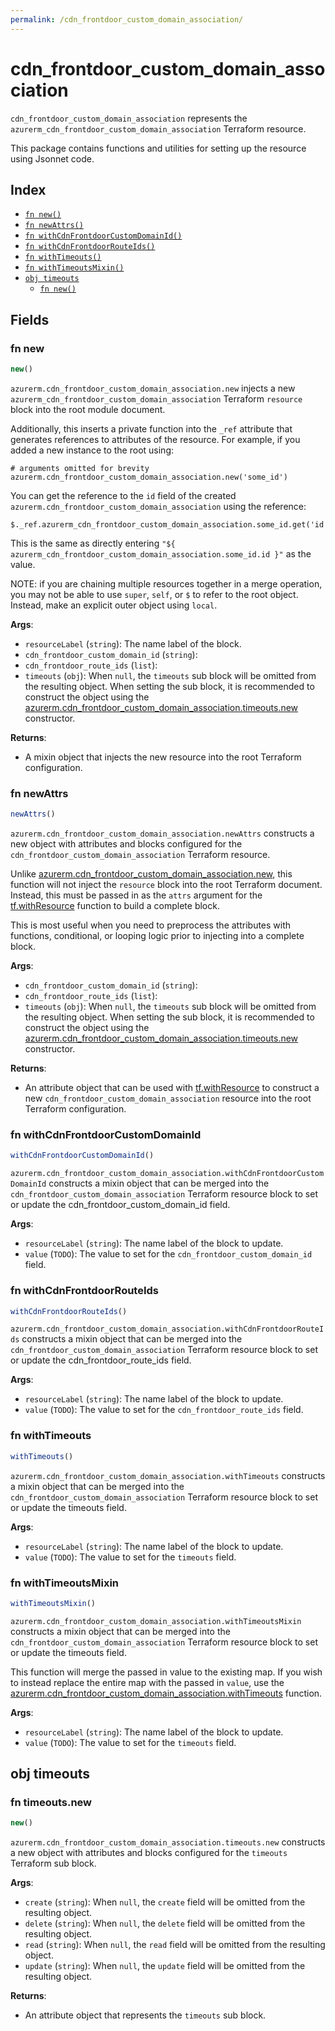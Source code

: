 ```yaml
---
permalink: /cdn_frontdoor_custom_domain_association/
---
```


# cdn_frontdoor_custom_domain_association

`cdn_frontdoor_custom_domain_association` represents the `azurerm_cdn_frontdoor_custom_domain_association` Terraform resource.



This package contains functions and utilities for setting up the resource using Jsonnet code.


## Index

* [`fn new()`](#fn-new)
* [`fn newAttrs()`](#fn-newattrs)
* [`fn withCdnFrontdoorCustomDomainId()`](#fn-withcdnfrontdoorcustomdomainid)
* [`fn withCdnFrontdoorRouteIds()`](#fn-withcdnfrontdoorrouteids)
* [`fn withTimeouts()`](#fn-withtimeouts)
* [`fn withTimeoutsMixin()`](#fn-withtimeoutsmixin)
* [`obj timeouts`](#obj-timeouts)
  * [`fn new()`](#fn-timeoutsnew)

## Fields

### fn new

```ts
new()
```


`azurerm.cdn_frontdoor_custom_domain_association.new` injects a new `azurerm_cdn_frontdoor_custom_domain_association` Terraform `resource`
block into the root module document.

Additionally, this inserts a private function into the `_ref` attribute that generates references to attributes of the
resource. For example, if you added a new instance to the root using:

    # arguments omitted for brevity
    azurerm.cdn_frontdoor_custom_domain_association.new('some_id')

You can get the reference to the `id` field of the created `azurerm.cdn_frontdoor_custom_domain_association` using the reference:

    $._ref.azurerm_cdn_frontdoor_custom_domain_association.some_id.get('id')

This is the same as directly entering `"${ azurerm_cdn_frontdoor_custom_domain_association.some_id.id }"` as the value.

NOTE: if you are chaining multiple resources together in a merge operation, you may not be able to use `super`, `self`,
or `$` to refer to the root object. Instead, make an explicit outer object using `local`.

**Args**:
  - `resourceLabel` (`string`): The name label of the block.
  - `cdn_frontdoor_custom_domain_id` (`string`): 
  - `cdn_frontdoor_route_ids` (`list`): 
  - `timeouts` (`obj`):  When `null`, the `timeouts` sub block will be omitted from the resulting object. When setting the sub block, it is recommended to construct the object using the [azurerm.cdn_frontdoor_custom_domain_association.timeouts.new](#fn-cdnfrontdoorcustomdomainassociationtimeoutsnew) constructor.

**Returns**:
- A mixin object that injects the new resource into the root Terraform configuration.


### fn newAttrs

```ts
newAttrs()
```


`azurerm.cdn_frontdoor_custom_domain_association.newAttrs` constructs a new object with attributes and blocks configured for the `cdn_frontdoor_custom_domain_association`
Terraform resource.

Unlike [azurerm.cdn_frontdoor_custom_domain_association.new](#fn-cdnfrontdoorcustomdomainassociationnew), this function will not inject the `resource`
block into the root Terraform document. Instead, this must be passed in as the `attrs` argument for the
[tf.withResource](https://github.com/tf-libsonnet/core/tree/main/docs#fn-withresource) function to build a complete block.

This is most useful when you need to preprocess the attributes with functions, conditional, or looping logic prior to
injecting into a complete block.

**Args**:
  - `cdn_frontdoor_custom_domain_id` (`string`): 
  - `cdn_frontdoor_route_ids` (`list`): 
  - `timeouts` (`obj`):  When `null`, the `timeouts` sub block will be omitted from the resulting object. When setting the sub block, it is recommended to construct the object using the [azurerm.cdn_frontdoor_custom_domain_association.timeouts.new](#fn-cdnfrontdoorcustomdomainassociationtimeoutsnew) constructor.

**Returns**:
  - An attribute object that can be used with [tf.withResource](https://github.com/tf-libsonnet/core/tree/main/docs#fn-withresource) to construct a new `cdn_frontdoor_custom_domain_association` resource into the root Terraform configuration.


### fn withCdnFrontdoorCustomDomainId

```ts
withCdnFrontdoorCustomDomainId()
```

`azurerm.cdn_frontdoor_custom_domain_association.withCdnFrontdoorCustomDomainId` constructs a mixin object that can be merged into the `cdn_frontdoor_custom_domain_association`
Terraform resource block to set or update the cdn_frontdoor_custom_domain_id field.



**Args**:
  - `resourceLabel` (`string`): The name label of the block to update.
  - `value` (`TODO`): The value to set for the `cdn_frontdoor_custom_domain_id` field.


### fn withCdnFrontdoorRouteIds

```ts
withCdnFrontdoorRouteIds()
```

`azurerm.cdn_frontdoor_custom_domain_association.withCdnFrontdoorRouteIds` constructs a mixin object that can be merged into the `cdn_frontdoor_custom_domain_association`
Terraform resource block to set or update the cdn_frontdoor_route_ids field.



**Args**:
  - `resourceLabel` (`string`): The name label of the block to update.
  - `value` (`TODO`): The value to set for the `cdn_frontdoor_route_ids` field.


### fn withTimeouts

```ts
withTimeouts()
```

`azurerm.cdn_frontdoor_custom_domain_association.withTimeouts` constructs a mixin object that can be merged into the `cdn_frontdoor_custom_domain_association`
Terraform resource block to set or update the timeouts field.



**Args**:
  - `resourceLabel` (`string`): The name label of the block to update.
  - `value` (`TODO`): The value to set for the `timeouts` field.


### fn withTimeoutsMixin

```ts
withTimeoutsMixin()
```

`azurerm.cdn_frontdoor_custom_domain_association.withTimeoutsMixin` constructs a mixin object that can be merged into the `cdn_frontdoor_custom_domain_association`
Terraform resource block to set or update the timeouts field.

This function will merge the passed in value to the existing map. If you wish
to instead replace the entire map with the passed in `value`, use the [azurerm.cdn_frontdoor_custom_domain_association.withTimeouts](TODO)
function.


**Args**:
  - `resourceLabel` (`string`): The name label of the block to update.
  - `value` (`TODO`): The value to set for the `timeouts` field.


## obj timeouts



### fn timeouts.new

```ts
new()
```


`azurerm.cdn_frontdoor_custom_domain_association.timeouts.new` constructs a new object with attributes and blocks configured for the `timeouts`
Terraform sub block.



**Args**:
  - `create` (`string`):  When `null`, the `create` field will be omitted from the resulting object.
  - `delete` (`string`):  When `null`, the `delete` field will be omitted from the resulting object.
  - `read` (`string`):  When `null`, the `read` field will be omitted from the resulting object.
  - `update` (`string`):  When `null`, the `update` field will be omitted from the resulting object.

**Returns**:
  - An attribute object that represents the `timeouts` sub block.
